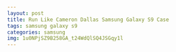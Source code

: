 ```yaml
---
layout: post
title: Run Like Cameron Dallas Samsung Galaxy S9 Case
tags: samsung galaxy s9
categories: samsung
img: 1u0NPjSZ9B258GA_t24WdQlSQ4JSGqy1l
---
```

